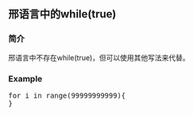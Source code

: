 ## 邢语言中的while(true)
### 简介
邢语言中不存在while(true)，但可以使用其他写法来代替。
### Example
<pre>
for i in range(99999999999){
}
</pre>
